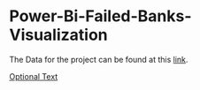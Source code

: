 # Power-Bi-Failed-Banks-Visualization
The Data for the project can be found at this [link](https://catalog.data.gov/dataset/fdic-failed-bank-list).

[Optional Text](https://github.com/Hammad-12/Power-Bi-Failed-Banks-Visualization/blob/main/Results.PNG)
